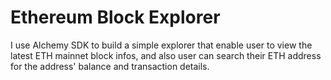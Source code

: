 # Ethereum Block Explorer

I use Alchemy SDK to build a simple explorer that enable user to view the latest ETH mainnet block infos, and also user can search their ETH address for the address' balance and transaction details.